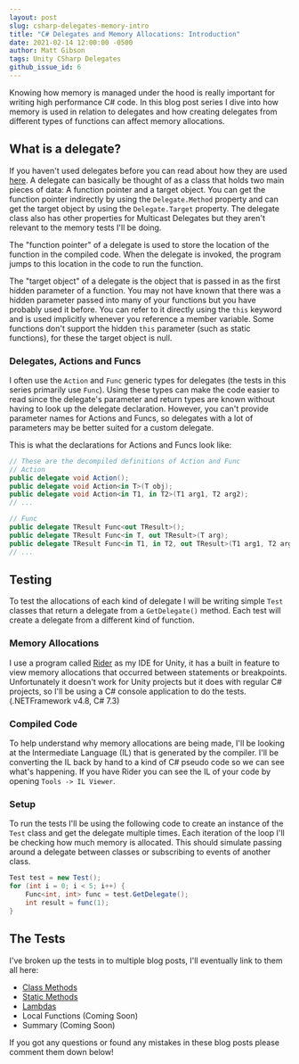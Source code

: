 ```yaml
---
layout: post
slug: csharp-delegates-memory-intro
title: "C# Delegates and Memory Allocations: Introduction"
date: 2021-02-14 12:00:00 -0500
author: Matt Gibson
tags: Unity CSharp Delegates
github_issue_id: 6
---
```


Knowing how memory is managed under the hood is really important for writing high performance C# code. In this blog post series I dive into how memory is used in relation to delegates and how creating delegates from different types of functions can affect memory allocations.

<!--more-->

## What is a delegate?
If you haven't used delegates before you can read about how they are used [here](https://docs.microsoft.com/en-us/dotnet/csharp/programming-guide/delegates/). A delegate can basically be thought of as a class that holds two main pieces of data: A function pointer and a target object. You can get the function pointer indirectly by using the `Delegate.Method` property and can get the target object by using the `Delegate.Target` property. The delegate class also has other properties for Multicast Delegates but they aren't relevant to the memory tests I'll be doing.

The "function pointer" of a delegate is used to store the location of the function in the compiled code. When the delegate is invoked, the program jumps to this location in the code to run the function.

The "target object" of a delegate is the object that is passed in as the first hidden parameter of a function. You may not have known that there was a hidden parameter passed into many of your functions but you have probably used it before. You can refer to it directly using the `this` keyword and is used implicitly whenever you reference a member variable. Some functions don't support the hidden `this` parameter (such as static functions), for these the target object is null.

### Delegates, Actions and Funcs
I often use the `Action` and `Func` generic types for delegates (the tests in this series primarily use `Func`). Using these types can make the code easier to read since the delegate's parameter and return types are known without having to look up the delegate declaration. However, you can't provide parameter names for Actions and Funcs, so delegates with a lot of parameters may be better suited for a custom delegate.

This is what the declarations for Actions and Funcs look like:
```c#
// These are the decompiled definitions of Action and Func
// Action
public delegate void Action();
public delegate void Action<in T>(T obj);
public delegate void Action<in T1, in T2>(T1 arg1, T2 arg2);
// ...

// Func
public delegate TResult Func<out TResult>();
public delegate TResult Func<in T, out TResult>(T arg);
public delegate TResult Func<in T1, in T2, out TResult>(T1 arg1, T2 arg2);
// ...
```

## Testing
To test the allocations of each kind of delegate I will be writing simple `Test` classes that return a delegate from a `GetDelegate()` method. Each test will create a delegate from a different kind of function.

### Memory Allocations
I use a program called [Rider](https://www.jetbrains.com/rider/) as my IDE for Unity, it has a built in feature to view memory allocations that occurred between statements or breakpoints. Unfortunately it doesn't work for Unity projects but it does with regular C# projects, so I'll be using a C# console application to do the tests. (.NETFramework v4.8, C# 7.3)

### Compiled Code
To help understand why memory allocations are being made, I'll be looking at the Intermediate Language (IL) that is generated by the compiler. I'll be converting the IL back by hand to a kind of C# pseudo code so we can see what's happening. If you have Rider you can see the IL of your code by opening `Tools -> IL Viewer`.

### Setup
To run the tests I'll be using the following code to create an instance of the `Test` class and get the delegate multiple times. Each iteration of the loop I'll be checking how much memory is allocated. This should simulate passing around a delegate between classes or subscribing to events of another class.

```c#
Test test = new Test();
for (int i = 0; i < 5; i++) {
	Func<int, int> func = test.GetDelegate();
	int result = func(1);
}
```

## The Tests
I've broken up the tests in to multiple blog posts, I'll eventually link to them all here:
- [Class Methods](/blog/csharp-delegates-memory-class-methods)
- [Static Methods](/blog/csharp-delegates-memory-static-methods)
- [Lambdas](/blog/csharp-delegates-memory-lambdas)
- Local Functions (Coming Soon)
- Summary (Coming Soon)

If you got any questions or found any mistakes in these blog posts please comment them down below!
